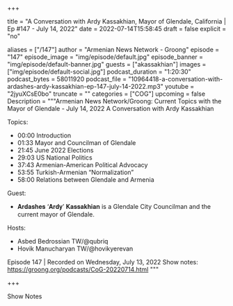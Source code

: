 
+++

title = "A Conversation with Ardy Kassakhian, Mayor of Glendale, California | Ep #147 - July 14, 2022"
date = 2022-07-14T15:58:45
draft = false
explicit = "no"

aliases = ["/147"]
author = "Armenian News Network - Groong"
episode = "147"
episode_image = "img/episode/default.jpg"
episode_banner = "img/episode/default-banner.jpg"
guests = ["akassakhian"]
images = ["img/episode/default-social.jpg"]
podcast_duration = "1:20:30"
podcast_bytes = 58011920
podcast_file = "10964418-a-conversation-with-ardashes-ardy-kassakhian-ep-147-july-14-2022.mp3"
youtube = "2jyuXCsE0bo"
truncate = ""
categories = ["COG"]
upcoming = false
Description = """Armenian News Network/Groong: Current Topics with the Mayor of Glendale - July 14, 2022
A Conversation with Ardy Kassakhian

Topics:
- 00:00 Introduction
- 01:33 Mayor and Councilman of Glendale
- 21:45 June 2022 Elections
- 29:03 US National Politics
- 37:43 Armenian-American Political Advocacy
- 53:55 Turkish-Armenian “Normalization”
- 58:00 Relations between Glendale and Armenia

Guest:
- 𝐀𝐫𝐝𝐚𝐬𝐡𝐞𝐬 ‘𝐀𝐫𝐝𝐲’ 𝐊𝐚𝐬𝐬𝐚𝐤𝐡𝐢𝐚𝐧 is a Glendale City Councilman and the current mayor of Glendale.

Hosts:
- Asbed Bedrossian TW/@qubriq
- Hovik Manucharyan TW/@hovikyerevan

Episode 147 | Recorded on Wednesday, July 13, 2022
Show notes: https://groong.org/podcasts/CoG-20220714.html
"""

+++

Show Notes

